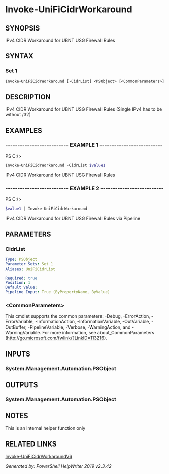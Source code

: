 ﻿# Invoke-UniFiCidrWorkaround

## SYNOPSIS
IPv4 CIDR Workaround for UBNT USG Firewall Rules

## SYNTAX

### Set 1
```
Invoke-UniFiCidrWorkaround [-CidrList] <PSObject> [<CommonParameters>]
```

## DESCRIPTION
IPv4 CIDR Workaround for UBNT USG Firewall Rules (Single IPv4 has to be without /32)

## EXAMPLES

### -------------------------- EXAMPLE 1 --------------------------
PS C:\\\>
```powershell
Invoke-UniFiCidrWorkaround -CidrList $value1
```

IPv4 CIDR Workaround for UBNT USG Firewall Rules

### -------------------------- EXAMPLE 2 --------------------------
PS C:\\\>
```powershell
$value1 | Invoke-UniFiCidrWorkaround
```

IPv4 CIDR Workaround for UBNT USG Firewall Rules via Pipeline

## PARAMETERS

### CidrList


```yaml
Type: PSObject
Parameter Sets: Set 1
Aliases: UniFiCidrList

Required: true
Position: 1
Default Value: 
Pipeline Input: True (ByPropertyName, ByValue)
```

### \<CommonParameters\>
This cmdlet supports the common parameters: -Debug, -ErrorAction, -ErrorVariable, -InformationAction, -InformationVariable, -OutVariable, -OutBuffer, -PipelineVariable, -Verbose, -WarningAction, and -WarningVariable. For more information, see about_CommonParameters (http://go.microsoft.com/fwlink/?LinkID=113216).

## INPUTS

### System.Management.Automation.PSObject


## OUTPUTS

### System.Management.Automation.PSObject


## NOTES

This is an internal helper function only

## RELATED LINKS

[Invoke-UniFiCidrWorkaroundV6]()


*Generated by: PowerShell HelpWriter 2019 v2.3.42*
